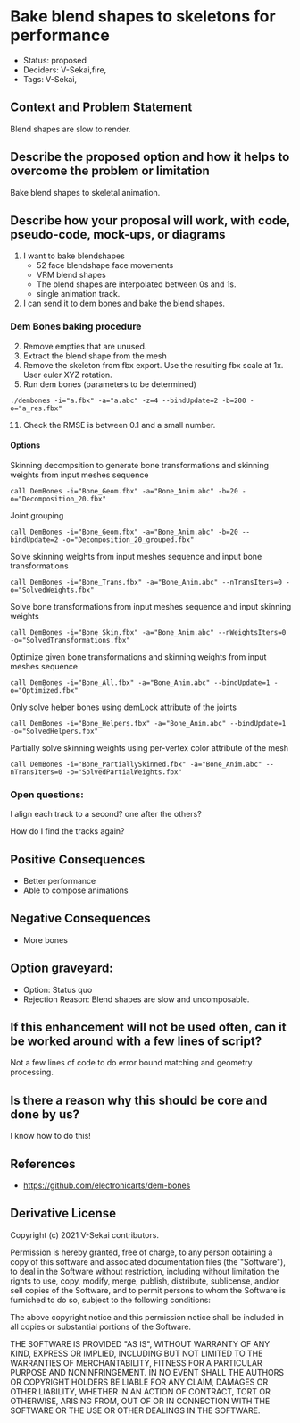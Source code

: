 # Bake blend shapes to skeletons for performance

- Status: proposed <!-- draft | rejected | accepted | deprecated | superseded by -->
- Deciders: V-Sekai,fire,
- Tags: V-Sekai,

## Context and Problem Statement

Blend shapes are slow to render.

## Describe the proposed option and how it helps to overcome the problem or limitation

Bake blend shapes to skeletal animation.

## Describe how your proposal will work, with code, pseudo-code, mock-ups, or diagrams

1. I want to bake blendshapes
   * 52 face blendshape face movements
   * VRM blend shapes
   * The blend shapes are interpolated between 0s and 1s.
   * single animation track.
3. I can send it to dem bones and bake the blend shapes.

### Dem Bones baking procedure

2. Remove empties that are unused.
4. Extract the blend shape from the mesh
9. Remove the skeleton from fbx export. Use the resulting fbx scale at 1x. User euler XYZ rotation.
10. Run dem bones (parameters to be determined)

`./dembones -i="a.fbx" -a="a.abc" -z=4 --bindUpdate=2 -b=200 -o="a_res.fbx"`

11. Check the RMSE is between 0.1 and a small number.

#### Options

Skinning decompsition to generate bone transformations and skinning weights from input meshes sequence

`call DemBones -i="Bone_Geom.fbx" -a="Bone_Anim.abc" -b=20 -o="Decomposition_20.fbx"`

Joint grouping 

`call DemBones -i="Bone_Geom.fbx" -a="Bone_Anim.abc" -b=20 --bindUpdate=2 -o="Decomposition_20_grouped.fbx"`

Solve skinning weights from input meshes sequence and input bone transformations

`call DemBones -i="Bone_Trans.fbx" -a="Bone_Anim.abc" --nTransIters=0 -o="SolvedWeights.fbx"`

Solve bone transformations from input meshes sequence and input skinning weights

`call DemBones -i="Bone_Skin.fbx" -a="Bone_Anim.abc" --nWeightsIters=0 -o="SolvedTransformations.fbx"`

Optimize given bone transformations and skinning weights from input meshes sequence

`call DemBones -i="Bone_All.fbx" -a="Bone_Anim.abc" --bindUpdate=1 -o="Optimized.fbx"`

Only solve helper bones using demLock attribute of the joints

`call DemBones -i="Bone_Helpers.fbx" -a="Bone_Anim.abc" --bindUpdate=1 -o="SolvedHelpers.fbx"`

Partially solve skinning weights using per-vertex color attribute of the mesh

`call DemBones -i="Bone_PartiallySkinned.fbx" -a="Bone_Anim.abc" --nTransIters=0 -o="SolvedPartialWeights.fbx"`

### Open questions:

I align each track to a second? one after the others? 

How do I find the tracks again?

## Positive Consequences <!-- optional -->

- Better performance
- Able to compose animations

## Negative Consequences <!-- optional -->

- More bones

## Option graveyard: <!-- same as above -->

- Option: Status quo
- Rejection Reason: Blend shapes are slow and uncomposable.

## If this enhancement will not be used often, can it be worked around with a few lines of script?

Not a few lines of code to do error bound matching and geometry processing.

## Is there a reason why this should be core and done by us?

I know how to do this! 

## References <!-- optional and numbers of links can vary -->

- https://github.com/electronicarts/dem-bones

## Derivative License

Copyright (c) 2021 V-Sekai contributors.

Permission is hereby granted, free of charge, to any person obtaining a copy
of this software and associated documentation files (the "Software"), to deal
in the Software without restriction, including without limitation the rights
to use, copy, modify, merge, publish, distribute, sublicense, and/or sell
copies of the Software, and to permit persons to whom the Software is
furnished to do so, subject to the following conditions:

The above copyright notice and this permission notice shall be included in all
copies or substantial portions of the Software.

THE SOFTWARE IS PROVIDED "AS IS", WITHOUT WARRANTY OF ANY KIND, EXPRESS OR
IMPLIED, INCLUDING BUT NOT LIMITED TO THE WARRANTIES OF MERCHANTABILITY,
FITNESS FOR A PARTICULAR PURPOSE AND NONINFRINGEMENT. IN NO EVENT SHALL THE
AUTHORS OR COPYRIGHT HOLDERS BE LIABLE FOR ANY CLAIM, DAMAGES OR OTHER
LIABILITY, WHETHER IN AN ACTION OF CONTRACT, TORT OR OTHERWISE, ARISING FROM,
OUT OF OR IN CONNECTION WITH THE SOFTWARE OR THE USE OR OTHER DEALINGS IN THE
SOFTWARE.
